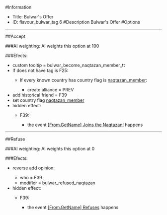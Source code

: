 #Information
 - Title: Bulwar's Offer
 - ID: flavour_bulwar_tag.6
#Description
Bulwar's Offer
#Options

___
##Accept

###AI weighting:
AI weights this option at 100


###Efects:<ul><li>custom tooltip = bulwar_become_naqtazan_member_tt</li><li>If does not have tag is F25:</li><ul><li>If every known country has country flag is [naqtazan_member](../flags/naqtazan_member.md):</li><ul><li>create alliance = PREV</li></ul></ul><li>add historical friend = F39</li><li>set country flag [naqtazan_member](../flags/naqtazan_member.md)</li><li>hidden effect:</li><ul><li>F39:</li><ul><li>the event [[From.GetName] Joins the Naqtazan!](../events/from_getname_joins_the_naqtazan.md) happens</li></ul></ul></ul>

___
##Refuse

###AI weighting:
AI weights this option at 0


###Efects:<ul><li>reverse add opinion:</li><ul><li>who = F39</li><li>modifier = bulwar_refused_naqtazan</li></ul><li>hidden effect:</li><ul><li>F39:</li><ul><li>the event [[From.GetName] Refuses](../events/from_getname_refuses.md) happens</li></ul></ul></ul>
